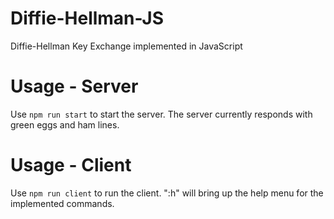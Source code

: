 # Diffie-Hellman-JS
Diffie-Hellman Key Exchange implemented in JavaScript

# Usage - Server
Use `npm run start` to start the server.
The server currently responds with green eggs and ham lines.

# Usage - Client
Use `npm run client` to run the client.
":h" will bring up the help menu for the implemented commands.
